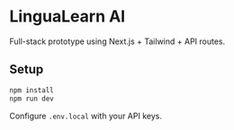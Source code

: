 # LinguaLearn AI

Full-stack prototype using Next.js + Tailwind + API routes.

## Setup
```bash
npm install
npm run dev
```

Configure `.env.local` with your API keys.
